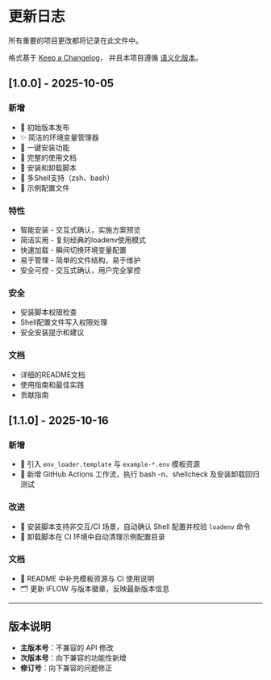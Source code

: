 # 更新日志

所有重要的项目更改都将记录在此文件中。

格式基于 [Keep a Changelog](https://keepachangelog.com/zh-CN/1.0.0/)，
并且本项目遵循 [语义化版本](https://semver.org/lang/zh-CN/)。

## [1.0.0] - 2025-10-05

### 新增
- 🎉 初始版本发布
- ✨ 简洁的环境变量管理器
- 🚀 一键安装功能
- 📝 完整的使用文档
- 🔧 安装和卸载脚本
- 🐚 多Shell支持（zsh、bash）
- 📁 示例配置文件

### 特性
- 智能安装 - 交互式确认，实施方案预览
- 简洁实用 - 复刻经典的loadenv使用模式
- 快速加载 - 瞬间切换环境变量配置
- 易于管理 - 简单的文件结构，易于维护
- 安全可控 - 交互式确认，用户完全掌控

### 安全
- 安装脚本权限检查
- Shell配置文件写入权限处理
- 安全安装提示和建议

### 文档
- 详细的README文档
- 使用指南和最佳实践
- 贡献指南

## [1.1.0] - 2025-10-16

### 新增
- 🔧 引入 `env_loader.template` 与 `example-*.env` 模板资源
- 🧪 新增 GitHub Actions 工作流，执行 bash -n、shellcheck 及安装卸载回归测试

### 改进
- 🚀 安装脚本支持非交互/CI 场景，自动确认 Shell 配置并校验 `loadenv` 命令
- 🧹 卸载脚本在 CI 环境中自动清理示例配置目录

### 文档
- 📘 README 中补充模板资源与 CI 使用说明
- 🗂️ 更新 IFLOW 与版本徽章，反映最新版本信息

---

## 版本说明

- **主版本号**：不兼容的 API 修改
- **次版本号**：向下兼容的功能性新增
- **修订号**：向下兼容的问题修正